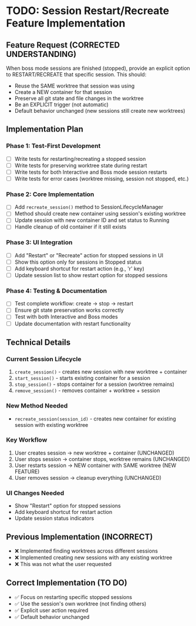 # TODO: Session Restart/Recreate Feature Implementation

## Feature Request (CORRECTED UNDERSTANDING)
When boss mode sessions are finished (stopped), provide an explicit option to RESTART/RECREATE that specific session. This should:
- Reuse the SAME worktree that session was using
- Create a NEW container for that session
- Preserve all git state and file changes in the worktree
- Be an EXPLICIT trigger (not automatic)
- Default behavior unchanged (new sessions still create new worktrees)

## Implementation Plan

### Phase 1: Test-First Development
- [ ] Write tests for restarting/recreating a stopped session
- [ ] Write tests for preserving worktree state during restart
- [ ] Write tests for both Interactive and Boss mode session restarts
- [ ] Write tests for error cases (worktree missing, session not stopped, etc.)

### Phase 2: Core Implementation
- [ ] Add `recreate_session()` method to SessionLifecycleManager
- [ ] Method should create new container using session's existing worktree
- [ ] Update session with new container ID and set status to Running
- [ ] Handle cleanup of old container if it still exists

### Phase 3: UI Integration
- [ ] Add "Restart" or "Recreate" action for stopped sessions in UI
- [ ] Show this option only for sessions in Stopped status
- [ ] Add keyboard shortcut for restart action (e.g., 'r' key)
- [ ] Update session list to show restart option for stopped sessions

### Phase 4: Testing & Documentation
- [ ] Test complete workflow: create -> stop -> restart
- [ ] Ensure git state preservation works correctly
- [ ] Test with both Interactive and Boss modes
- [ ] Update documentation with restart functionality

## Technical Details

### Current Session Lifecycle
1. `create_session()` - creates new session with new worktree + container
2. `start_session()` - starts existing container for a session
3. `stop_session()` - stops container for a session (worktree remains)
4. `remove_session()` - removes container + worktree + session

### New Method Needed
- `recreate_session(session_id)` - creates new container for existing session with existing worktree

### Key Workflow
1. User creates session -> new worktree + container (UNCHANGED)
2. User stops session -> container stops, worktree remains (UNCHANGED)
3. User restarts session -> NEW container with SAME worktree (NEW FEATURE)
4. User removes session -> cleanup everything (UNCHANGED)

### UI Changes Needed
- Show "Restart" option for stopped sessions
- Add keyboard shortcut for restart action
- Update session status indicators

## Previous Implementation (INCORRECT)
- ❌ Implemented finding worktrees across different sessions
- ❌ Implemented creating new sessions with any existing worktree
- ❌ This was not what the user requested

## Correct Implementation (TO DO)
- ✅ Focus on restarting specific stopped sessions
- ✅ Use the session's own worktree (not finding others)
- ✅ Explicit user action required
- ✅ Default behavior unchanged

